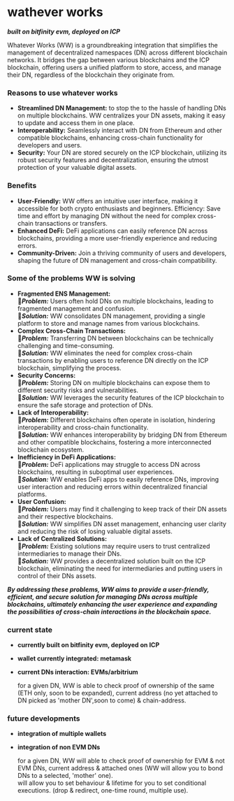 # wathever works 
***built on bitfinity evm, deployed on ICP***

Whatever Works (WW) is a groundbreaking integration that simplifies the management of decentralized namespaces (DN) across different blockchain networks. It bridges the gap between various blockchains and the ICP blockchain, offering users a unified platform to store, access, and manage their DN, regardless of the blockchain they originate from.

### Reasons to use whatever works

- **Streamlined DN Management:** to stop the to the hassle of handling DNs on multiple blockchains. WW centralizes your DN assets, making it easy to update and access them in one place.
- **Interoperability:** Seamlessly interact with DN from Ethereum and other compatible blockchains, enhancing cross-chain functionality for developers and users.
- **Security:** Your DN are stored securely on the ICP blockchain, utilizing its robust security features and decentralization, ensuring the utmost protection of your valuable digital assets.


### Benefits

- **User-Friendly:** WW offers an intuitive user interface, making it accessible for both crypto enthusiasts and beginners.
Efficiency: Save time and effort by managing DN without the need for complex cross-chain transactions or transfers.
- **Enhanced DeFi:** DeFi applications can easily reference DN across blockchains, providing a more user-friendly experience and reducing errors.
- **Community-Driven:** Join a thriving community of users and developers, shaping the future of DN management and cross-chain compatibility.

### Some of the problems WW is solving 

- **Fragmented ENS Management:**
<br>:space_invader:***Problem:*** Users often hold DNs on multiple blockchains, leading to fragmented management and confusion.
<br>:crystal_ball:***Solution:*** WW consolidates DN management, providing a single platform to store and manage names from various blockchains.
- **Complex Cross-Chain Transactions:**
<br>:space_invader:***Problem:*** Transferring DN between blockchains can be technically challenging and time-consuming.
<br>:crystal_ball:***Solution:*** WW eliminates the need for complex cross-chain transactions by enabling users to reference DN directly on the ICP blockchain, simplifying the process.
- **Security Concerns:**
<br>:space_invader:***Problem:*** Storing DN on multiple blockchains can expose them to different security risks and vulnerabilities.
<br>:crystal_ball:***Solution:*** WW leverages the security features of the ICP blockchain to ensure the safe storage and protection of DNs.
- **Lack of Interoperability:**
<br>:space_invader:***Problem:*** Different blockchains often operate in isolation, hindering interoperability and cross-chain functionality.
<br>:crystal_ball:***Solution:*** WW enhances interoperability by bridging DN from Ethereum and other compatible blockchains, fostering a more interconnected blockchain ecosystem.
- **Inefficiency in DeFi Applications:**
<br>:space_invader:***Problem:*** DeFi applications may struggle to access DN across blockchains, resulting in suboptimal user experiences.
<br>:crystal_ball:***Solution:*** WW enables DeFi apps to easily reference DNs, improving user interaction and reducing errors within decentralized financial platforms.
- **User Confusion:**
<br>:space_invader:***Problem:*** Users may find it challenging to keep track of their DN assets and their respective blockchains.
<br>:crystal_ball:***Solution:*** WW simplifies DN asset management, enhancing user clarity and reducing the risk of losing valuable digital assets.
- **Lack of Centralized Solutions:**
<br>:space_invader:***Problem:*** Existing solutions may require users to trust centralized intermediaries to manage their DNs.
<br>:crystal_ball:***Solution:*** WW provides a decentralized solution built on the ICP blockchain, eliminating the need for intermediaries and putting users in control of their DNs assets.

***By addressing these problems, WW aims to provide a user-friendly, efficient, and secure solution for managing DNs across multiple blockchains, ultimately enhancing the user experience and expanding the possibilities of cross-chain interactions in the blockchain space.***

### current state
- **currently built on bitfinity evm, deployed on ICP** 
- **wallet currently integrated: metamask**
- **current DNs interaction: EVMs/arbitrium**

  for a given DN, WW is able to check proof of ownership of the same (ETH only, soon to be expanded), current address (no yet attached to DN picked as 'mother DN',soon to come) & chain-address. 

### future developments
- **integration of multiple wallets** 
- **integration of non EVM DNs**

  for a given DN, WW will able to check proof of ownership for EVM & not EVM DNs, current address & attached ones (WW will allow you to bond DNs to a selected, 'mother' one). 
<br> will allow you to set behaviour & lifetime for you to set conditional executions. (drop & redirect, one-time round, multiple use). 
